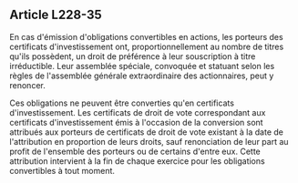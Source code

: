 Article L228-35
----
En cas d'émission d'obligations convertibles en actions, les porteurs des
certificats d'investissement ont, proportionnellement au nombre de titres qu'ils
possèdent, un droit de préférence à leur souscription à titre irréductible. Leur
assemblée spéciale, convoquée et statuant selon les règles de l'assemblée
générale extraordinaire des actionnaires, peut y renoncer.

Ces obligations ne peuvent être converties qu'en certificats d'investissement.
Les certificats de droit de vote correspondant aux certificats d'investissement
émis à l'occasion de la conversion sont attribués aux porteurs de certificats de
droit de vote existant à la date de l'attribution en proportion de leurs droits,
sauf renonciation de leur part au profit de l'ensemble des porteurs ou de
certains d'entre eux. Cette attribution intervient à la fin de chaque exercice
pour les obligations convertibles à tout moment.
